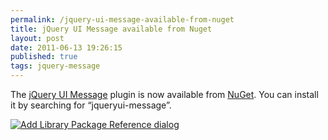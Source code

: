 ```yaml
---
permalink: /jquery-ui-message-available-from-nuget
title: jQuery UI Message available from Nuget 
layout: post
date: 2011-06-13 19:26:15
published: true
tags: jquery-message
---
```



The [jQuery UI Message](http://code.google.com/p/jquery-message/) plugin is now available from [NuGet](http://nuget.org/List/Packages/jQueryUI-Message). You can install it by searching for “jqueryui-message”.

[![Add Library Package Reference dialog](http://res.cloudinary.com/jrummell/image/upload/h_169,w_300/v1437489328/add-library-package-reference_hap1zu.png "Add Library Package Reference dialog")](http://res.cloudinary.com/jrummell/image/upload/v1437489328/add-library-package-reference_hap1zu.png)



